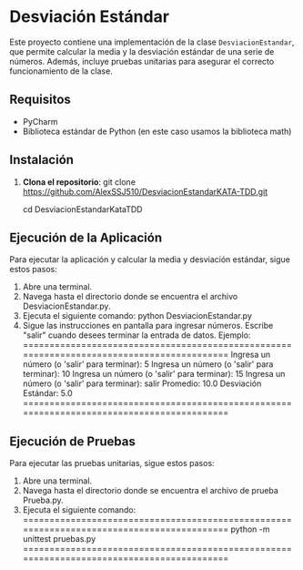 # Desviación Estándar

Este proyecto contiene una implementación de la clase `DesviacionEstandar`, que permite calcular la media y la desviación estándar de una serie de números. Además, incluye pruebas unitarias para asegurar el correcto funcionamiento de la clase.

## Requisitos

- PyCharm
- Biblioteca estándar de Python (en este caso usamos la biblioteca math)

## Instalación

1. **Clona el repositorio**:
   git clone https://github.com/AlexSSJ510/DesviacionEstandarKATA-TDD.git
   
   cd DesviacionEstandarKataTDD

## Ejecución de la Aplicación
Para ejecutar la aplicación y calcular la media y desviación estándar, sigue estos pasos:

1. Abre una terminal.
2. Navega hasta el directorio donde se encuentra el archivo DesviacionEstandar.py.
3. Ejecuta el siguiente comando:
    python DesviacionEstandar.py
4. Sigue las instrucciones en pantalla para ingresar números. Escribe "salir" cuando desees terminar la entrada de datos.
Ejemplo:
==========================================================================================
    Ingresa un número (o 'salir' para terminar): 5
    Ingresa un número (o 'salir' para terminar): 10
    Ingresa un número (o 'salir' para terminar): 15
    Ingresa un número (o 'salir' para terminar): salir
    Promedio: 10.0
    Desviación Estándar: 5.0
==========================================================================================
## Ejecución de Pruebas
    
Para ejecutar las pruebas unitarias, sigue estos pasos:

1. Abre una terminal.
2. Navega hasta el directorio donde se encuentra el archivo de prueba Prueba.py.
3. Ejecuta el siguiente comando:
==========================================================================================
    python -m unittest pruebas.py
==========================================================================================

